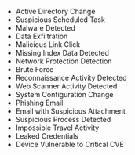 - Active Directory Change
- Suspicious Scheduled Task
- Malware Detected
- Data Exfiltration
- Malicious Link Click
- Missing Index Data Detected
- Network Protection Detection
- Brute Force
- Reconnaissance Activity Detected
- Web Scanner Activity Detected
- System Configuration Change
- Phishing Email
- Email with Suspicious Attachment
- Suspicious Process Detected
- Impossible Travel Activity
- Leaked Credentials
- Device Vulnerable to Critical CVE
